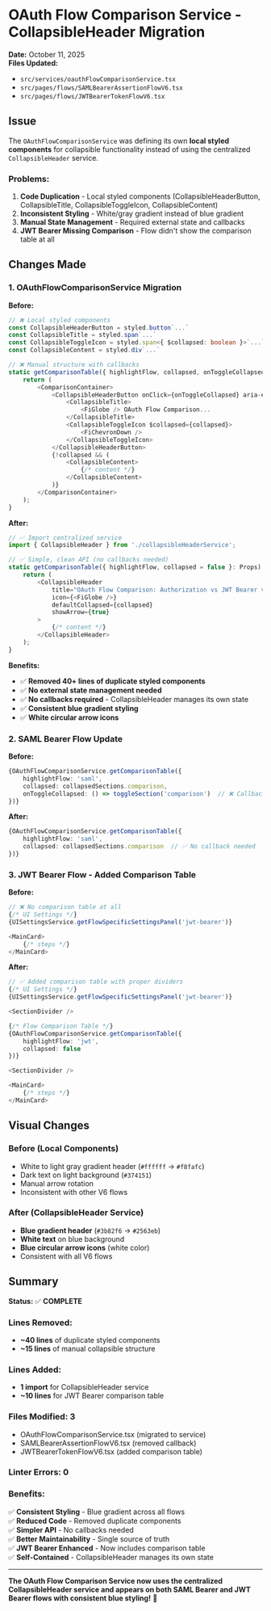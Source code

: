 # OAuth Flow Comparison Service - CollapsibleHeader Migration

**Date:** October 11, 2025  
**Files Updated:**
- `src/services/oauthFlowComparisonService.tsx`
- `src/pages/flows/SAMLBearerAssertionFlowV6.tsx`
- `src/pages/flows/JWTBearerTokenFlowV6.tsx`

## Issue

The `OAuthFlowComparisonService` was defining its own **local styled components** for collapsible functionality instead of using the centralized `CollapsibleHeader` service.

### Problems:
1. **Code Duplication** - Local styled components (CollapsibleHeaderButton, CollapsibleTitle, CollapsibleToggleIcon, CollapsibleContent)
2. **Inconsistent Styling** - White/gray gradient instead of blue gradient
3. **Manual State Management** - Required external state and callbacks
4. **JWT Bearer Missing Comparison** - Flow didn't show the comparison table at all

## Changes Made

### 1. OAuthFlowComparisonService Migration

**Before:**
```typescript
// ❌ Local styled components
const CollapsibleHeaderButton = styled.button`...`
const CollapsibleTitle = styled.span`...`
const CollapsibleToggleIcon = styled.span<{ $collapsed: boolean }>`...`
const CollapsibleContent = styled.div`...`

// ❌ Manual structure with callbacks
static getComparisonTable({ highlightFlow, collapsed, onToggleCollapsed }: Props) {
    return (
        <ComparisonContainer>
            <CollapsibleHeaderButton onClick={onToggleCollapsed} aria-expanded={!collapsed}>
                <CollapsibleTitle>
                    <FiGlobe /> OAuth Flow Comparison...
                </CollapsibleTitle>
                <CollapsibleToggleIcon $collapsed={collapsed}>
                    <FiChevronDown />
                </CollapsibleToggleIcon>
            </CollapsibleHeaderButton>
            {!collapsed && (
                <CollapsibleContent>
                    {/* content */}
                </CollapsibleContent>
            )}
        </ComparisonContainer>
    );
}
```

**After:**
```typescript
// ✅ Import centralized service
import { CollapsibleHeader } from './collapsibleHeaderService';

// ✅ Simple, clean API (no callbacks needed)
static getComparisonTable({ highlightFlow, collapsed = false }: Props) {
    return (
        <CollapsibleHeader
            title="OAuth Flow Comparison: Authorization vs JWT Bearer vs SAML Bearer"
            icon={<FiGlobe />}
            defaultCollapsed={collapsed}
            showArrow={true}
        >
            {/* content */}
        </CollapsibleHeader>
    );
}
```

**Benefits:**
- ✅ **Removed 40+ lines of duplicate styled components**
- ✅ **No external state management needed**
- ✅ **No callbacks required** - CollapsibleHeader manages its own state
- ✅ **Consistent blue gradient styling**
- ✅ **White circular arrow icons**

### 2. SAML Bearer Flow Update

**Before:**
```typescript
{OAuthFlowComparisonService.getComparisonTable({
    highlightFlow: 'saml',
    collapsed: collapsedSections.comparison,
    onToggleCollapsed: () => toggleSection('comparison')  // ❌ Callback required
})}
```

**After:**
```typescript
{OAuthFlowComparisonService.getComparisonTable({
    highlightFlow: 'saml',
    collapsed: collapsedSections.comparison  // ✅ No callback needed
})}
```

### 3. JWT Bearer Flow - Added Comparison Table

**Before:**
```typescript
// ❌ No comparison table at all
{/* UI Settings */}
{UISettingsService.getFlowSpecificSettingsPanel('jwt-bearer')}

<MainCard>
    {/* steps */}
</MainCard>
```

**After:**
```typescript
// ✅ Added comparison table with proper dividers
{/* UI Settings */}
{UISettingsService.getFlowSpecificSettingsPanel('jwt-bearer')}

<SectionDivider />

{/* Flow Comparison Table */}
{OAuthFlowComparisonService.getComparisonTable({
    highlightFlow: 'jwt',
    collapsed: false
})}

<SectionDivider />

<MainCard>
    {/* steps */}
</MainCard>
```

## Visual Changes

### Before (Local Components)
- White to light gray gradient header (`#ffffff` → `#f8fafc`)
- Dark text on light background (`#374151`)
- Manual arrow rotation
- Inconsistent with other V6 flows

### After (CollapsibleHeader Service)
- **Blue gradient header** (`#3b82f6` → `#2563eb`)
- **White text** on blue background
- **Blue circular arrow icons** (white color)
- Consistent with all V6 flows

## Summary

**Status:** ✅ **COMPLETE**

### Lines Removed:
- **~40 lines** of duplicate styled components
- **~15 lines** of manual collapsible structure

### Lines Added:
- **1 import** for CollapsibleHeader service
- **~10 lines** for JWT Bearer comparison table

### Files Modified: 3
- OAuthFlowComparisonService.tsx (migrated to service)
- SAMLBearerAssertionFlowV6.tsx (removed callback)
- JWTBearerTokenFlowV6.tsx (added comparison table)

### Linter Errors: 0

### Benefits:
✅ **Consistent Styling** - Blue gradient across all flows  
✅ **Reduced Code** - Removed duplicate components  
✅ **Simpler API** - No callbacks needed  
✅ **Better Maintainability** - Single source of truth  
✅ **JWT Bearer Enhanced** - Now includes comparison table  
✅ **Self-Contained** - CollapsibleHeader manages its own state  

---

**The OAuth Flow Comparison Service now uses the centralized CollapsibleHeader service and appears on both SAML Bearer and JWT Bearer flows with consistent blue styling!** 🎨

